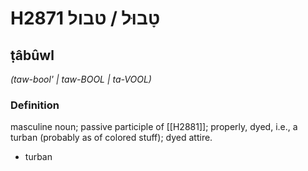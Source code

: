 # H2871 טָבוּל / טבול

## ṭâbûwl

_(taw-bool' | taw-BOOL | ta-VOOL)_

### Definition

masculine noun; passive participle of [[H2881]]; properly, dyed, i.e., a turban (probably as of colored stuff); dyed attire.

- turban

